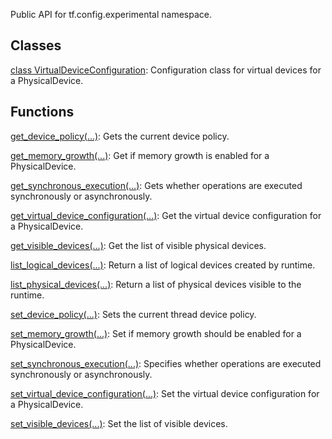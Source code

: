 Public API for tf.config.experimental namespace.
## Classes
[class VirtualDeviceConfiguration](https://tensorflow.google.cn/api_docs/python/tf/config/experimental/VirtualDeviceConfiguration): Configuration class for virtual devices for a PhysicalDevice.

## Functions
[get_device_policy(...)](https://tensorflow.google.cn/api_docs/python/tf/config/experimental/get_device_policy): Gets the current device policy.

[get_memory_growth(...)](https://tensorflow.google.cn/api_docs/python/tf/config/experimental/get_memory_growth): Get if memory growth is enabled for a PhysicalDevice.

[get_synchronous_execution(...)](https://tensorflow.google.cn/api_docs/python/tf/config/experimental/get_synchronous_execution): Gets whether operations are executed synchronously or asynchronously.

[get_virtual_device_configuration(...)](https://tensorflow.google.cn/api_docs/python/tf/config/experimental/get_virtual_device_configuration): Get the virtual device configuration for a PhysicalDevice.

[get_visible_devices(...)](https://tensorflow.google.cn/api_docs/python/tf/config/experimental/get_visible_devices): Get the list of visible physical devices.

[list_logical_devices(...)](https://tensorflow.google.cn/api_docs/python/tf/config/experimental/list_logical_devices): Return a list of logical devices created by runtime.

[list_physical_devices(...)](https://tensorflow.google.cn/api_docs/python/tf/config/experimental/list_physical_devices): Return a list of physical devices visible to the runtime.

[set_device_policy(...)](https://tensorflow.google.cn/api_docs/python/tf/config/experimental/set_device_policy): Sets the current thread device policy.

[set_memory_growth(...)](https://tensorflow.google.cn/api_docs/python/tf/config/experimental/set_memory_growth): Set if memory growth should be enabled for a PhysicalDevice.

[set_synchronous_execution(...)](https://tensorflow.google.cn/api_docs/python/tf/config/experimental/set_synchronous_execution): Specifies whether operations are executed synchronously or asynchronously.

[set_virtual_device_configuration(...)](https://tensorflow.google.cn/api_docs/python/tf/config/experimental/set_virtual_device_configuration): Set the virtual device configuration for a PhysicalDevice.

[set_visible_devices(...)](https://tensorflow.google.cn/api_docs/python/tf/config/experimental/set_visible_devices): Set the list of visible devices.


